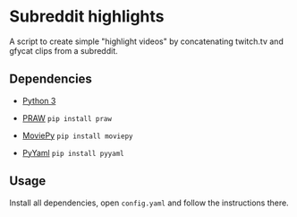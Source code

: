 # Subreddit highlights

A script to create simple "highlight videos" by concatenating twitch.tv and gfycat clips from a subreddit.

## Dependencies

* [Python 3](https://www.python.org/downloads/)

* [PRAW](https://praw.readthedocs.io/en/latest/index.html)
`pip install praw`

* [MoviePy](https://zulko.github.io/moviepy/)
`pip install moviepy`

* [PyYaml](https://github.com/yaml/pyyaml)
`pip install pyyaml`

## Usage

Install all dependencies, open `config.yaml` and follow the instructions there.
